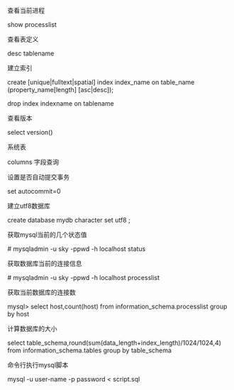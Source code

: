 查看当前进程

show processlist 

 

查看表定义

desc tablename

 

建立索引

create [unique|fulltext|spatial] index index_name on table_name (property_name[length] [asc|desc]);

drop index indexname  on tablename

 

查看版本

select version()

 

系统表

columns 字段查询

 

设置是否自动提交事务

set autocommit=0

 

建立utf8数据库

create database mydb character set utf8 ;

 

获取mysql当前的几个状态值

\# mysqladmin -u sky -ppwd -h localhost status

 

获取数据库当前的连接信息

\# mysqladmin -u sky -ppwd -h localhost processlist

 

获取当前数据库的连接数

mysql> select host,count(host) from information_schema.processlist group by host

 

计算数据库的大小

select table_schema,round(sum(data_length+index_length)/1024/1024,4) from information_schema.tables group by table_schema


 命令行执行mysql脚本

mysql -u user-name -p password < script.sql